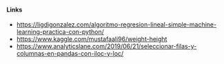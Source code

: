 #### Links
* https://ligdigonzalez.com/algoritmo-regresion-lineal-simple-machine-learning-practica-con-python/
* https://www.kaggle.com/mustafaali96/weight-height
* https://www.analyticslane.com/2019/06/21/seleccionar-filas-y-columnas-en-pandas-con-iloc-y-loc/
